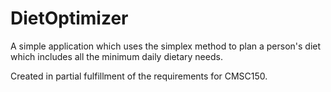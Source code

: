 # DietOptimizer

 A simple application which uses the simplex method to plan a person's diet which includes all the minimum daily dietary needs.

 Created in partial fulfillment of the requirements for CMSC150.
 
